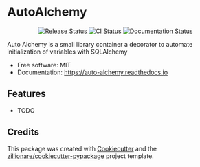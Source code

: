 # AutoAlchemy


<p align="center">
<a href="https://pypi.python.org/pypi/auto-alchemy">
    <img src="https://img.shields.io/pypi/v/auto-alchemy.svg"
        alt = "Release Status">
</a>

<a href="https://github.com/hay-kot/auto-alchemy/actions">
    <img src="https://github.com/hay-kot/auto-alchemy/actions/workflows/main.yml/badge.svg?branch=release" alt="CI Status">
</a>

<a href="https://auto-alchemy.readthedocs.io/en/latest/?badge=latest">
    <img src="https://readthedocs.org/projects/auto-alchemy/badge/?version=latest" alt="Documentation Status">
</a>

</p>


Auto Alchemy is a small library container a decorator to automate initialization of variables with SQLAlchemy


* Free software: MIT
* Documentation: <https://auto-alchemy.readthedocs.io>


## Features

* TODO

## Credits

This package was created with [Cookiecutter](https://github.com/audreyr/cookiecutter) and the [zillionare/cookiecutter-pypackage](https://github.com/zillionare/cookiecutter-pypackage) project template.
